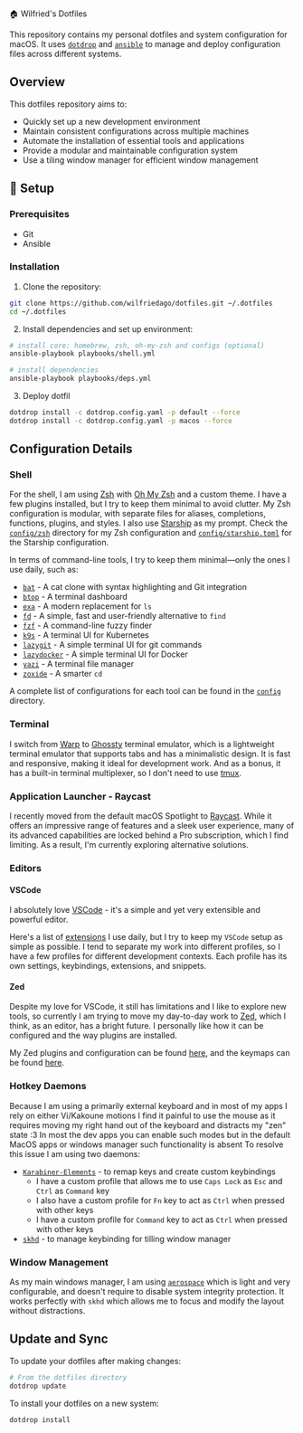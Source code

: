  🏠 Wilfried's Dotfiles

This repository contains my personal dotfiles and system configuration for macOS. It uses [`dotdrop`](https://github.com/deadc0de6/dotdrop) and [`ansible`](https://github.com/ansible/ansible) to manage and deploy configuration files across different systems.

## Overview

This dotfiles repository aims to:

- Quickly set up a new development environment
- Maintain consistent configurations across multiple machines
- Automate the installation of essential tools and applications
- Provide a modular and maintainable configuration system
- Use a tiling window manager for efficient window management

## 🚀 Setup

### Prerequisites

- Git
- Ansible

### Installation

1. Clone the repository:

```zsh
git clone https://github.com/wilfriedago/dotfiles.git ~/.dotfiles
cd ~/.dotfiles
```

2. Install dependencies and set up environment:

```sh
# install core: homebrew, zsh, oh-my-zsh and configs (optional)
ansible-playbook playbooks/shell.yml

# install dependencies
ansible-playbook playbooks/deps.yml
```

3. Deploy dotfil

```sh
dotdrop install -c dotdrop.config.yaml -p default --force
dotdrop install -c dotdrop.config.yaml -p macos --force
```

## Configuration Details

### Shell

For the shell, I am using [Zsh](https://www.zsh.org) with [Oh My Zsh](https://ohmyz.sh) and a custom theme. I have a few plugins installed, but I try to keep them minimal to avoid clutter. My Zsh configuration is modular, with separate files for aliases, completions, functions, plugins, and styles. I also use [Starship](https://starship.rs) as my prompt. Check the [`config/zsh`](config/zsh) directory for my Zsh configuration and [`config/starship.toml`](config/starship.toml) for the Starship configuration.

In terms of command-line tools, I try to keep them minimal—only the ones I use daily, such as:

- [`bat`](https://github.com/sharkdp/bat) - A cat clone with syntax highlighting and Git integration
- [`btop`](https://github.com/ClementTsang/btop) - A terminal dashboard
- [`exa`](https://github.com/ogham/exa) - A modern replacement for `ls`
- [`fd`](https://github.com/sharkdp/fd) - A simple, fast and user-friendly alternative to `find`
- [`fzf`](https://github.com/junegunn/fzf) - A command-line fuzzy finder
- [`k9s`](https://github.com/derailed/k9s) - A terminal UI for Kubernetes
- [`lazygit`](https://github.com/jesseduffield/lazygit) - A simple terminal UI for git commands
- [`lazydocker`](https://github.com/jesseduffield/lazydocker) - A simple terminal UI for Docker
- [`yazi`](https://github.com/sxyazi/yazi) - A terminal file manager
- [`zoxide`](https://github.com/ajeetdsouza/zoxide) - A smarter `cd`

A complete list of configurations for each tool can be found in the [`config`](config) directory.

### Terminal

I switch from [Warp](https://warp.dev) to [Ghossty](https://ghostty.org) terminal emulator, which is a lightweight terminal emulator that supports tabs and has a minimalistic design. It is fast and responsive, making it ideal for development work. And as a bonus, it has a built-in terminal multiplexer, so I don't need to use [tmux](https://github.com/tmux/tmux).

### Application Launcher - Raycast

I recently moved from the default macOS Spotlight to [Raycast](https://www.raycast.com). While it offers an impressive range of features and a sleek user experience, many of its advanced capabilities are locked behind a Pro subscription, which I find limiting. As a result, I'm currently exploring alternative solutions.

### Editors

#### VSCode

I absolutely love [VSCode](https://code.visualstudio.com) - it's a simple and yet very extensible and powerful editor.

Here's a list of [extensions](Brewfile) I use daily, but I try to keep my `VSCode` setup as simple as possible. I tend to separate my work into different profiles, so I have a few profiles for different development contexts. Each profile has its own settings, keybindings, extensions, and snippets.

#### Zed

Despite my love for VSCode, it still has limitations and I like to explore new tools, so currently I am trying to move my day-to-day work to [Zed](https://zed.dev), which I think, as an editor, has a bright future. I personally like how it can be configured and the way plugins are installed.

My Zed plugins and configuration can be found [here](config/zed/settings.json), and the keymaps can be found [here](config/zed/keymap.json).

### Hotkey Daemons

Because I am using a primarily external keyboard and in most of my apps I rely on either Vi/Kakoune motions I find it painful to use the mouse as it requires moving my right hand out of the keyboard and distracts my "zen" state :3 In most the dev apps you can enable such modes but in the default MacOS apps or windows manager such functionality is absent
To resolve this issue I am using two daemons:
- [`Karabiner-Elements`](https://karabiner-elements.pqrs.org/) - to remap keys and create custom keybindings
  - I have a custom profile that allows me to use `Caps Lock` as `Esc` and `Ctrl` as `Command` key
  - I also have a custom profile for `Fn` key to act as `Ctrl` when pressed with other keys
  - I have a custom profile for `Command` key to act as `Ctrl` when pressed with other keys
- [`skhd`](https://github.com/koekeishiya/skhd) - to manage keybinding for tilling window manager

### Window Management

As my main windows manager, I am using [`aerospace`](https://github.com/nikitabobko/AeroSpace) which is light and very configurable, and doesn't require to disable system integrity protection.
It works perfectly with `skhd` which allows me to focus and modify the layout without distractions.

## Update and Sync

To update your dotfiles after making changes:

```zsh
# From the dotfiles directory
dotdrop update
```

To install your dotfiles on a new system:

```zsh
dotdrop install
```

